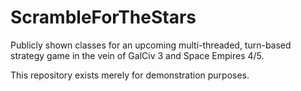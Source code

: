 # ScrambleForTheStars
Publicly shown classes for an upcoming multi-threaded, turn-based strategy game in the vein of GalCiv 3 and Space Empires 4/5.

This repository exists merely for demonstration purposes.
